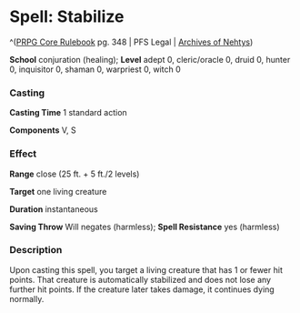 # Spell: Stabilize

^([PRPG Core Rulebook][ss-stabilize] pg. 348 | PFS Legal | [Archives of Nehtys][sn-stabilize])

**School** conjuration (healing); **Level** adept 0, cleric/oracle 0, druid 0, hunter 0, inquisitor 0, shaman 0, warpriest 0, witch 0

### Casting

**Casting Time** 1 standard action  

**Components** V, S

### Effect

**Range** close (25 ft. + 5 ft./2 levels)  

**Target** one living creature  

**Duration** instantaneous  

**Saving Throw** Will negates (harmless); **Spell Resistance** yes (harmless)

### Description

Upon casting this spell, you target a living creature that has 1 or fewer hit points. That creature is automatically stabilized and does not lose any further hit points. If the creature later takes damage, it continues dying normally.

[ss-stabilize]: http://paizo.com/pathfinderRPG/v57
[sn-stabilize]: http://www.archivesofnethys.com/SpellDisplay.aspx?ItemName=Stabilize
